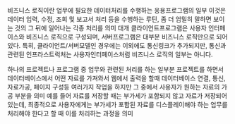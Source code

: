 비즈니스 로직이란 업무에 필요한 데이터처리를 수행하는 응용프로그램의 일부
이것은 데이터 입력, 수정, 조회 및 보고서 처리 등을 수행하는 루틴, 좀 더 엄밀히 말하면 보이는 것의
그 뒤에 일어나는 각종 처리를 의미
대개 클라이언트프로그램은 사용자 인터페이스와 비즈니스 로직으로 구성되며,
서버프로그램은 대부분 비즈니스 로직만으로 되어 있다.
특히, 클라이언트/서버모델인 경우에는 이외에도 통신링크가 추가되지만,
통신과 관련된 인프라스트럭처는 사용자인터페이스처럼 비즈니스 로직의 일부는 아니다.

하나의 프로젝트나 프로그램 중 업무와 관련된 처리를 하는 일부분
프로젝트를 하면서 데이터베이스에서 어떤 자료를 가져와서 웹에서 출력을 할때 데이터베이스 연결, 통신, 자료가공, 페이지 구성등
여러가지 작업을 하지만 그 중에서 사용자가 원하는 자료의 가공 부분을 의미
예를 들어 자료를 저장할 때는 부가세가 포함되지 않고 자료가 저장되어있는데, 
최종적으로 사용자에게는 부가세가 포함된 자료를 디스플레이해야 하는 업무를 처리해야 한다고 할 때
이를 처리하는 과정을 의미

